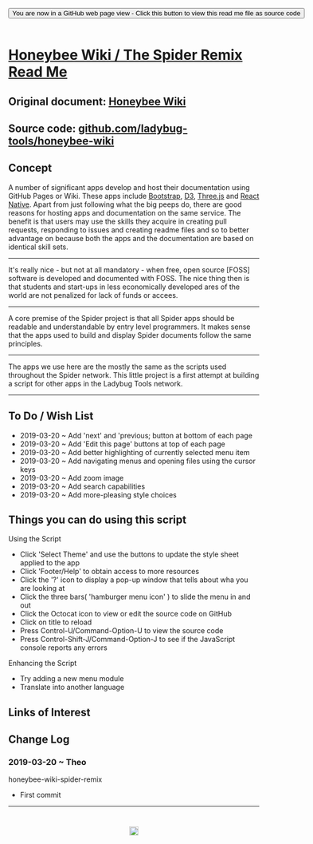 
<span style=display:none; >[You are now in a GitHub source code view - click this link to view Read Me file as a web page]( https://www.ladybug.tools/spider/sandbox/honeybee-wiki-spider-remix/ "View file as a web page." ) </span>

<div><input type=button class = "btn btn-secondary btn-sm" onclick=window.location.href="https://github.com/ladybug-tools/spider/tree/master/sandbox/honeybee-wiki-spider-remix/"
value="You are now in a GitHub web page view - Click this button to view this read me file as source code" ></div>

<br>

# [Honeybee Wiki / The Spider Remix Read Me]( #README.md )

## Original document: [Honeybee Wiki]( https://docs.ladybug.tools/honeybee-wiki/ )

## Source code: [github.com/ladybug-tools/honeybee-wiki]( https://github.com/ladybug-tools/honeybee-wiki)

## Concept

A number of significant apps develop and host their documentation using GitHub Pages or Wiki. These apps include [Bootstrap]( https://github.com/twbs/bootstrap#documentation ), [D3]( https://github.com/d3/d3/wiki ), [Three.js]( https://threejs.org/docs/ ) and [React Native]( https://facebook.github.io/react-native/docs/getting-started.html ). Apart from just following what the big peeps do, there are good reasons for hosting apps and documentation on the same service. The benefit is that users may use the skills they acquire in creating pull requests, responding to issues and creating readme files and so to better advantage on because both the apps and the documentation are based on identical skill sets.

***

It's really nice - but not at all mandatory - when free, open source [FOSS] software is developed and documented with FOSS. The nice thing then is that students and start-ups in less economically developed ares of the world are not penalized for lack of funds or accees.

***

A core premise of the Spider project is that all Spider apps should be readable and understandable by entry level programmers. It makes sense that the apps used to build and display Spider documents follow the same principles.

***

The apps we use here are the mostly the same as the scripts used throughout the Spider network. This little project is a first attempt at building a script for other apps in the Ladybug Tools network.


***



## To Do / Wish List

* 2019-03-20 ~ Add 'next' and 'previous; button at bottom of each page
* 2019-03-20 ~ Add 'Edit this page' buttons at top of each page
* 2019-03-20 ~ Add better highlighting of currently selected menu item
* 2019-03-20 ~ Add navigating menus and opening files using the cursor keys
* 2019-03-20 ~ Add zoom image
* 2019-03-20 ~ Add search capabilities
* 2019-03-20 ~ Add more-pleasing style choices




## Things you can do using this script

Using the Script
* Click 'Select Theme' and use the buttons to update the style sheet applied to the app
* Click 'Footer/Help' to obtain access to more resources
* Click the '?' icon to display a pop-up window that tells about wha you are looking at
* Click the three bars( 'hamburger menu icon' ) to slide the menu in and out
* Click the Octocat icon to view or edit the source code on GitHub
* Click on title to reload
* Press Control-U/Command-Option-U to view the source code
* Press Control-Shift-J/Command-Option-J to see if the JavaScript console reports any errors

Enhancing the Script

* Try adding a new menu module
* Translate into another language

## Links of Interest



## Change Log


### 2019-03-20 ~ Theo

honeybee-wiki-spider-remix
* First commit


***

# <center title="hello!" ><a href=javascript:window.scrollTo(0,0); style=text-decoration:none; > <img src="https://ladybug.tools/artwork/icons_bugs/ico/honeybee.ico" height=18 > </a></center>

